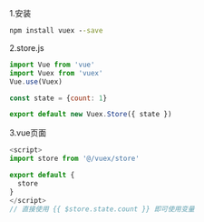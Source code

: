 

1.安装

```cmd
npm install vuex --save
```

2.store.js

```javascript
import Vue from 'vue'
import Vuex from 'vuex'
Vue.use(Vuex)

const state = {count: 1}

export default new Vuex.Store({ state })
```

3.vue页面

```javascript
<script>
import store from '@/vuex/store'

export default {
  store
}
</script>
// 直接使用 {{ $store.state.count }} 即可使用变量

```

